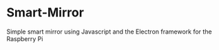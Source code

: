 # Smart-Mirror
Simple smart mirror using Javascript and the Electron framework for the Raspberry Pi
